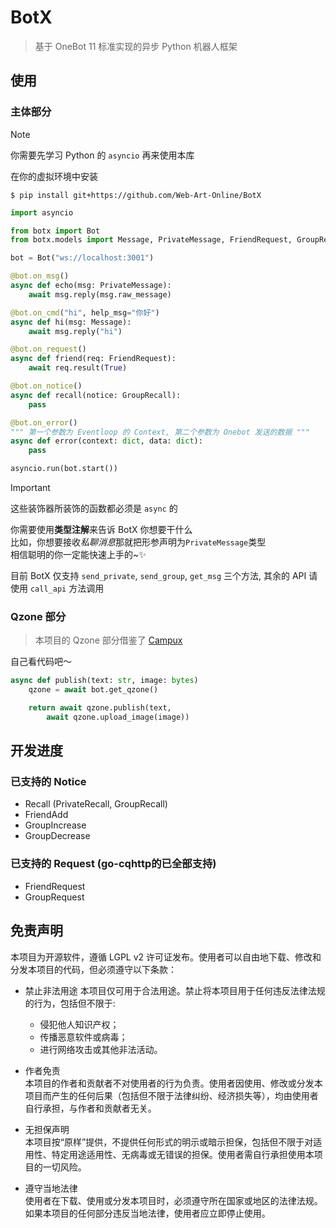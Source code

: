 # BotX
> 基于 OneBot 11 标准实现的异步 Python 机器人框架

## 使用

### 主体部分
> [!NOTE]  
你需要先学习 Python 的 `asyncio` 再来使用本库

在你的虚拟环境中安装

`$ pip install git+https://github.com/Web-Art-Online/BotX`

```python
import asyncio

from botx import Bot
from botx.models import Message, PrivateMessage, FriendRequest, GroupRecall

bot = Bot("ws://localhost:3001")

@bot.on_msg()
async def echo(msg: PrivateMessage):
    await msg.reply(msg.raw_message)

@bot.on_cmd("hi", help_msg="你好")
async def hi(msg: Message):
    await msg.reply("hi")

@bot.on_request()
async def friend(req: FriendRequest):
    await req.result(True)

@bot.on_notice()
async def recall(notice: GroupRecall):
    pass

@bot.on_error()
""" 第一个参数为 Eventloop 的 Context, 第二个参数为 Onebot 发送的数据 """
async def error(context: dict, data: dict):
    pass

asyncio.run(bot.start())
```
> [!IMPORTANT]  
> 这些装饰器所装饰的函数都必须是 `async` 的

你需要使用**类型注解**来告诉 BotX 你想要干什么  
比如，你想要接收*私聊消息*那就把形参声明为`PrivateMessage`类型  
相信聪明的你一定能快速上手的~✨

目前 BotX 仅支持 `send_private`, `send_group`, `get_msg` 三个方法, 其余的 API 请使用 `call_api` 方法调用

### Qzone 部分
> 本项目的 Qzone 部分借鉴了 [Campux](https://github.com/idoknow/Campux)

自己看代码吧～
```Python
async def publish(text: str, image: bytes)
    qzone = await bot.get_qzone()

    return await qzone.publish(text,
        await qzone.upload_image(image))
```

## 开发进度
### 已支持的 Notice
* Recall (PrivateRecall, GroupRecall)
* FriendAdd
* GroupIncrease
* GroupDecrease
### 已支持的 Request (go-cqhttp的已全部支持)
* FriendRequest
* GroupRequest

## 免责声明
本项目为开源软件，遵循 LGPL v2 许可证发布。使用者可以自由地下载、修改和分发本项目的代码，但必须遵守以下条款：

* 禁止非法用途
本项目仅可用于合法用途。禁止将本项目用于任何违反法律法规的行为，包括但不限于:
    * 侵犯他人知识产权；
    * 传播恶意软件或病毒；
    * 进行网络攻击或其他非法活动。

* 作者免责  
本项目的作者和贡献者不对使用者的行为负责。使用者因使用、修改或分发本项目而产生的任何后果（包括但不限于法律纠纷、经济损失等），均由使用者自行承担，与作者和贡献者无关。

* 无担保声明  
本项目按“原样”提供，不提供任何形式的明示或暗示担保，包括但不限于对适用性、特定用途适用性、无病毒或无错误的担保。使用者需自行承担使用本项目的一切风险。

* 遵守当地法律  
使用者在下载、使用或分发本项目时，必须遵守所在国家或地区的法律法规。如果本项目的任何部分违反当地法律，使用者应立即停止使用。
